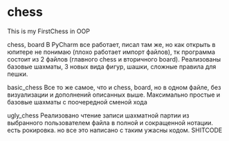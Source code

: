 # chess
This is my FirstChess in OOP

chess, board
В PyCharm все работает, писал там же, но как открыть в юпитере не понимаю (плохо работает импорт файлов), тк программа состоит из 2 файлов (главного chess и вторичного board). Реализованы базовые шахматы,  3 новых вида фигур, шашки, сложные правила для пешки. 

basic_chess
Все то же самое, что и chess, board, но в одном файле, без визуализации и дополнений описанных выше. Максимально простые и базовые шахматы с поочередной сменой хода

ugly_chess
Реализовано чтение записи шахматной партии из выбранного пользователем файла в полной и сокращенной нотации. есть рокировка. но все это написано с таким ужасны кодом. SHITCODE
